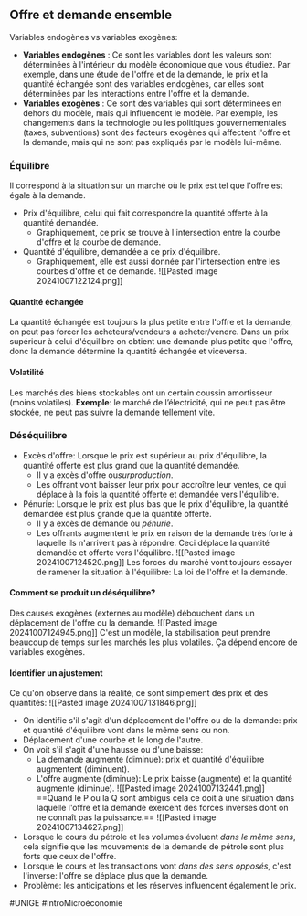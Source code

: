 ## Offre et demande ensemble
Variables endogènes vs variables exogènes:
- **Variables endogènes** : Ce sont les variables dont les valeurs sont déterminées à l'intérieur du modèle économique que vous étudiez. Par exemple, dans une étude de l'offre et de la demande, le prix et la quantité échangée sont des variables endogènes, car elles sont déterminées par les interactions entre l'offre et la demande.
- **Variables exogènes** : Ce sont des variables qui sont déterminées en dehors du modèle, mais qui influencent le modèle. Par exemple, les changements dans la technologie ou les politiques gouvernementales (taxes, subventions) sont des facteurs exogènes qui affectent l'offre et la demande, mais qui ne sont pas expliqués par le modèle lui-même.
### Équilibre
Il correspond à la situation sur un marché où le prix est tel que l'offre est égale à la demande.
- Prix d'équilibre, celui qui fait correspondre la quantité offerte à la quantité demandée.
	- Graphiquement, ce prix se trouve à l'intersection entre la courbe d'offre et la courbe de demande.
- Quantité d'équilibre, demandée a ce prix d'équilibre.
	- Graphiquement, elle est aussi donnée par l'intersection entre les courbes d'offre et de demande.
![[Pasted image 20241007122124.png]]
#### Quantité échangée
La quantité échangée est toujours la plus petite entre l'offre et la demande, on peut pas forcer les acheteurs/vendeurs a acheter/vendre. Dans un prix supérieur à celui d'équilibre on obtient une demande plus petite que l'offre, donc la demande détermine la quantité échangée et viceversa.
#### Volatilité
Les marchés des biens stockables ont un certain coussin amortisseur (moins volatiles). **Exemple**: le marché de l’électricité, qui ne peut pas être stockée, ne peut pas suivre la demande tellement vite.
### Déséquilibre
- Excès d'offre: Lorsque le prix est supérieur au prix d'équilibre, la quantité offerte est plus grand que la quantité demandée.
	- Il y a excès d'offre ou*surproduction*.
	- Les offrant vont baisser leur prix pour accroître leur ventes, ce qui déplace à la fois la quantité offerte et demandée vers l'équilibre.
- Pénurie: Lorsque le prix est plus bas que le prix d'équilibre, la quantité demandée est plus grande que la quantité offerte.
	- Il y a excès de demande ou *pénurie*.
	- Les offrants augmentent le prix en raison de la demande très forte à laquelle ils n'arrivent pas à répondre. Ceci déplace la quantité demandée et offerte vers l'équilibre.
![[Pasted image 20241007124520.png]]
Les forces du marché vont toujours essayer de ramener la situation à l'équilibre: La loi de l'offre et la demande.
#### Comment se produit un déséquilibre?
Des causes exogènes (externes au modèle) débouchent dans un déplacement de l'offre ou la demande.
![[Pasted image 20241007124945.png]]
C'est un modèle, la stabilisation peut prendre beaucoup de temps sur les marchés les plus volatiles. Ça dépend encore de variables exogènes.
#### Identifier un ajustement
Ce qu'on observe dans la réalité, ce sont simplement des prix et des quantités:
![[Pasted image 20241007131846.png]]
- On identifie s'il s'agit d'un déplacement de l'offre ou de la demande: prix et quantité d'équilibre vont dans le même sens ou non.
- Déplacement d'une courbe et le long de l'autre.
- On voit s'il s'agit d'une hausse ou d'une baisse:
	- La demande augmente (diminue): prix et quantité d'équilibre augmentent (diminuent).
	- L'offre augmente (diminue): Le prix baisse (augmente) et la quantité augmente (diminue).
![[Pasted image 20241007132441.png]]
==Quand le P ou la Q sont ambigus cela ce doit à une situation dans laquelle l'offre et la demande exercent des forces inverses dont on ne connaît pas la puissance.==
![[Pasted image 20241007134627.png]]
- Lorsque le cours du pétrole et les volumes évoluent *dans le même sens*, cela signifie que les mouvements de la demande de pétrole sont plus forts que ceux de l'offre.
- Lorsque le cours et les transactions vont *dans des sens opposés*, c'est l'inverse: l'offre se déplace plus que la demande.
- Problème: les anticipations et les réserves influencent également le prix.

#UNIGE #IntroMicroéconomie 